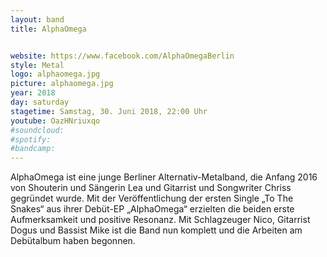 ```yaml
---
layout: band
title: AlphaOmega


website: https://www.facebook.com/AlphaOmegaBerlin
style: Metal
logo: alphaomega.jpg
picture: alphaomega.jpg
year: 2018
day: saturday
stagetime: Samstag, 30. Juni 2018, 22:00 Uhr
youtube: OazHNriuxqo
#soundcloud:
#spotify:
#bandcamp:
---
```


AlphaOmega ist eine junge Berliner Alternativ-Metalband, die Anfang 2016 von
Shouterin und Sängerin Lea und Gitarrist und Songwriter Chriss gegründet
wurde. Mit der Veröffentlichung der ersten Single „To The Snakes“ aus ihrer
Debüt-EP „AlphaOmega“ erzielten die beiden erste Aufmerksamkeit und positive
Resonanz. Mit Schlagzeuger Nico, Gitarrist Dogus und Bassist Mike ist die Band
nun komplett und die Arbeiten am Debütalbum haben begonnen.
